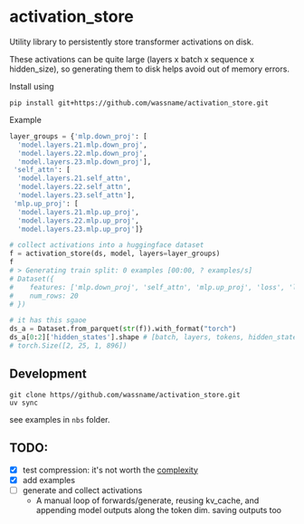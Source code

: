# activation_store

Utility library to persistently store transformer activations on disk.

These activations can be quite large (layers x batch x sequence x hidden_size), so generating them to disk helps avoid out of memory errors.

Install using 
```
pip install git+https://github.com/wassname/activation_store.git
```

Example
```py
layer_groups = {'mlp.down_proj': [
  'model.layers.21.mlp.down_proj',
  'model.layers.22.mlp.down_proj',
  'model.layers.23.mlp.down_proj'],
 'self_attn': [
  'model.layers.21.self_attn',
  'model.layers.22.self_attn',
  'model.layers.23.self_attn'],
 'mlp.up_proj': [
  'model.layers.21.mlp.up_proj',
  'model.layers.22.mlp.up_proj',
  'model.layers.23.mlp.up_proj']}

# collect activations into a huggingface dataset
f = activation_store(ds, model, layers=layer_groups)
f
# > Generating train split: 0 examples [00:00, ? examples/s]
# Dataset({
#    features: ['mlp.down_proj', 'self_attn', 'mlp.up_proj', 'loss', 'logits', 'hidden_states'],
#    num_rows: 20
# })

# it has this sgaoe
ds_a = Dataset.from_parquet(str(f)).with_format("torch")
ds_a[0:2]['hidden_states'].shape # [batch, layers, tokens, hidden_states]
# torch.Size([2, 25, 1, 896])

```


## Development
```
git clone https//github.com/wassname/activation_store.git
uv sync
```

see examples in `nbs` folder.


## TODO:

- [x] test compression: it's not worth the [complexity](https://github.com/EleutherAI/elk/blob/84e99a36a5050881d85f1510a2486ce46ac1f942/elk/extraction/extraction.py#L382)
- [x] add examples
- [ ] generate and collect activations
  - A manual loop of forwards/generate, reusing kv_cache, and appending model outputs along the token dim. saving outputs too

